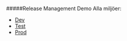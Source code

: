 #####Release Management Demo
Alla miljöer:
- [Dev](http://trvutvapp02:8084/)
- [Test](http://trvutvapp02:8082/)
- [Prod](http://trvutvapp02:8083/)